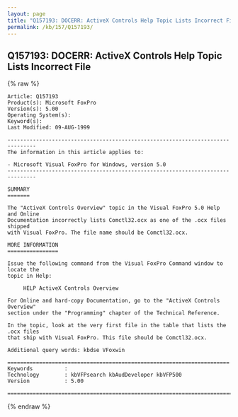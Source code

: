 ```yaml
---
layout: page
title: "Q157193: DOCERR: ActiveX Controls Help Topic Lists Incorrect File"
permalink: /kb/157/Q157193/
---
```


## Q157193: DOCERR: ActiveX Controls Help Topic Lists Incorrect File

{% raw %}

	Article: Q157193
	Product(s): Microsoft FoxPro
	Version(s): 5.00
	Operating System(s): 
	Keyword(s): 
	Last Modified: 09-AUG-1999
	
	-------------------------------------------------------------------------------
	The information in this article applies to:
	
	- Microsoft Visual FoxPro for Windows, version 5.0 
	-------------------------------------------------------------------------------
	
	SUMMARY
	=======
	
	The "ActiveX Controls Overview" topic in the Visual FoxPro 5.0 Help and Online
	Documentation incorrectly lists Comctl32.ocx as one of the .ocx files shipped
	with Visual FoxPro. The file name should be Comctl32.ocx.
	
	MORE INFORMATION
	================
	
	Issue the following command from the Visual FoxPro Command window to locate the
	topic in Help:
	
	     HELP ActiveX Controls Overview
	
	For Online and hard-copy Documentation, go to the "ActiveX Controls Overview"
	section under the "Programming" chapter of the Technical Reference.
	
	In the topic, look at the very first file in the table that lists the .ocx files
	that ship with Visual FoxPro. This file should be Comctl32.ocx.
	
	Additional query words: kbdse VFoxwin
	
	======================================================================
	Keywords          :  
	Technology        : kbVFPsearch kbAudDeveloper kbVFP500
	Version           : 5.00
	
	=============================================================================
	

{% endraw %}
